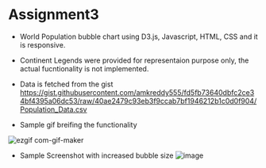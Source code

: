 # Assignment3
* World Population bubble chart using D3.js, Javascript, HTML, CSS and it is responsive.
* Continent Legends were provided for representaion purpose only, the actual fucntionality is not implemented.
* Data is fetched from the gist https://gist.githubusercontent.com/amkreddy555/fd5fb73640dbfc2ce34bf4395a06dc53/raw/40ae2479c93eb3f9ccab7bf1946212b1c0d0f904/Population_Data.csv

* Sample gif breifing the functionality

![ezgif com-gif-maker](https://user-images.githubusercontent.com/38201687/210480120-6d4cb37e-242f-4c90-817c-5ff5b8c6f9bd.gif)

* Sample Screenshot with increased bubble size
![image](https://user-images.githubusercontent.com/38201687/210506373-cff36c27-723a-4908-bd32-b07b4fc048a5.png)

